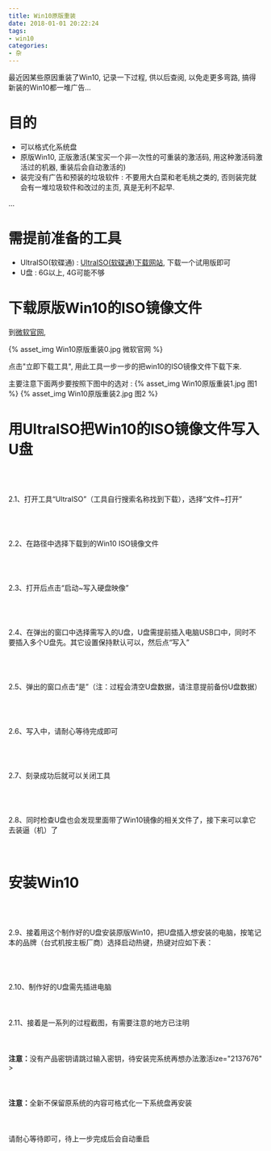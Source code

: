 ```yaml
---
title: Win10原版重装
date: 2018-01-01 20:22:24
tags:
- win10
categories:
- 杂
---
```


最近因某些原因重装了Win10, 记录一下过程, 供以后查阅, 以免走更多弯路, 搞得新装的Win10都一堆广告...

# 目的

- 可以格式化系统盘
- 原版Win10, 正版激活(某宝买一个非一次性的可重装的激活码, 用这种激活码激活过的机器, 重装后会自动激活的)
- 装完没有广告和预装的垃圾软件 : 不要用大白菜和老毛桃之类的, 否则装完就会有一堆垃圾软件和改过的主页, 真是无利不起早.

... <!-- more -->

# 需提前准备的工具

- UltraISO(软碟通) : [UltraISO(软碟通)下载网站](https://cn.ultraiso.net/xiazai.html), 下载一个试用版即可
- U盘 : 6G以上, 4G可能不够

# 下载原版Win10的ISO镜像文件

到[微软官网](https://www.microsoft.com/zh-cn/software-download/windows10?OCID=WIP_r_Win10_Body_AddPC), 

{% asset_img Win10原版重装0.jpg 微软官网 %}

点击"立即下载工具", 用此工具一步一步的把win10的ISO镜像文件下载下来.

主要注意下面两步要按照下图中的选对 : 
{% asset_img Win10原版重装1.jpg 图1 %}
{% asset_img Win10原版重装2.jpg 图2 %}


# 用UltraISO把Win10的ISO镜像文件写入U盘

<div class="p_content  p_content p_content_nameplate"><div class="save_face_bg save_face_bg_2"><a class="save_face_card"></a>            </div>        <cc><div id="post_content_96233849249" class="d_post_content j_d_post_content  clearfix">            <br><br><br>2.1、打开工具“UltraISO”（工具自行搜索名称找到下载），选择“文件~打开”<br><br><br><br><br>2.2、在路径中选择下载到的Win10 ISO镜像文件<br><br><br><br><br>2.3、打开后点击“启动~写入硬盘映像”<br><br><br><br><br>2.4、在弹出的窗口中选择需写入的U盘，U盘需提前插入电脑USB口中，同时不要插入多个U盘先。其它设置保持默认可以，然后点“写入”<br><br><br><br><br>2.5、弹出的窗口点击“是”（<span class="edit_font_color">注</span>：过程会清空U盘数据，请注意提前备份U盘数据）<br><br><br><br><br>2.6、写入中，请耐心等待完成即可<br><br><br><br><br>2.7、刻录成功后就可以关闭工具<br><br><br><br><br>2.8、同时检查U盘也会发现里面带了Win10镜像的相关文件了，接下来可以拿它去装逼（机）了<br></div><br></cc><br><div class="user-hide-post-down" style="display: none;"></div>        <div class="achievement_medal_section"></div></div>    

# 安装Win10

<div class="p_content  p_content p_content_nameplate"><div class="save_face_bg save_face_bg_2"><a class="save_face_card"></a>            </div>        <cc><div id="post_content_96234107553" class="d_post_content j_d_post_content  clearfix">           <br><br><br>2.9、接着用这个制作好的U盘安装原版Win10，把U盘插入想安装的电脑，按笔记本的品牌（台式机按主板厂商）选择启动热键，热键对应如下表：<br><br><br><br><br>2.10、制作好的U盘需先插进电脑<br><br><br><br>2.11、接着是一系列的过程截图，有需要注意的地方已注明<br><br><br><br><span class="edit_font_color"><strong>注意：</strong></span>没有产品密钥请跳过输入密钥，待安装完系统再想办法激活ize="2137676" ><br><br><br><br><strong><span class="edit_font_color">注意：</span></strong>全新不保留原系统的内容可格式化一下系统盘再安装<br><br><br><br>请耐心等待即可，待上一步完成后会自动重启</div>